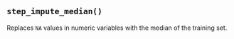 ## `step_impute_median()`

Replaces `NA` values in numeric variables with the median of the training set.
